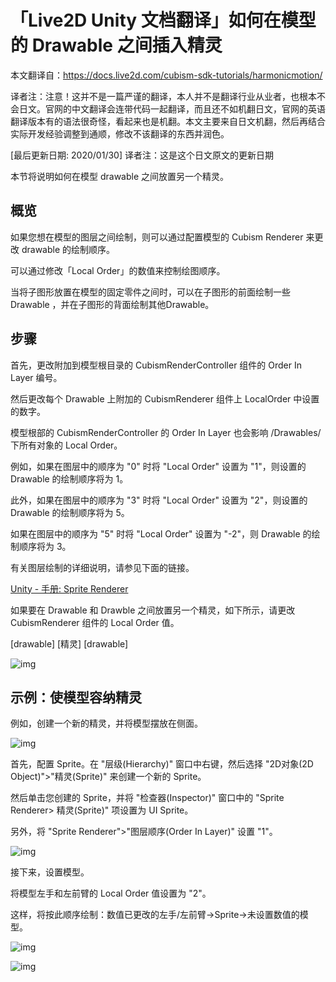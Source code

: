 # 「Live2D Unity 文档翻译」如何在模型的 Drawable 之间插入精灵

本文翻译自：https://docs.live2d.com/cubism-sdk-tutorials/harmonicmotion/

译者注：注意！这并不是一篇严谨的翻译，本人并不是翻译行业从业者，也根本不会日文。官网的中文翻译会连带代码一起翻译，而且还不如机翻日文，官网的英语翻译版本有的语法很奇怪，看起来也是机翻。本文主要来自日文机翻，然后再结合实际开发经验调整到通顺，修改不该翻译的东西并润色。

[最后更新日期: 2020/01/30] 译者注：这是这个日文原文的更新日期	



本节将说明如何在模型 drawable 之间放置另一个精灵。

## 概览

如果您想在模型的图层之间绘制，则可以通过配置模型的 Cubism Renderer 来更改 drawable 的绘制顺序。

可以通过修改「Local Order」的数值来控制绘图顺序。

当将子图形放置在模型的固定零件之间时，可以在子图形的前面绘制一些 Drawable ，并在子图形的背面绘制其他Drawable。

## 步骤

首先，更改附加到模型根目录的 CubismRenderController 组件的 Order In Layer 编号。

然后更改每个 Drawable 上附加的 CubismRenderer 组件上 LocalOrder 中设置的数字。

模型根部的 CubismRenderController 的 Order In Layer 也会影响 /Drawables/ 下所有对象的 Local Order。



例如，如果在图层中的顺序为 "0" 时将 "Local Order" 设置为 "1"，则设置的 Drawable 的绘制顺序将为 1。

此外，如果在图层中的顺序为 "3" 时将 "Local Order" 设置为 "2"，则设置的 Drawable 的绘制顺序将为 5。

如果在图层中的顺序为 "5" 时将 "Local Order" 设置为 "-2"，则 Drawable 的绘制顺序将为 3。

有关图层绘制的详细说明，请参见下面的链接。

[Unity - 手册: Sprite Renderer](https://docs.unity3d.com/Manual/class-SpriteRenderer.html)





如果要在 Drawable 和 Drawble 之间放置另一个精灵，如下所示，请更改 CubismRenderer 组件的 Local Order 值。 

[drawable] [精灵] [drawable]

![img](https://docs.live2d.com/wp-content/uploads/2017/08/2017-08-17_15h45_12.png)

## 示例：使模型容纳精灵

例如，创建一个新的精灵，并将模型摆放在侧面。

![img](https://docs.live2d.com/wp-content/uploads/2017/09/2017-09-07_10h49_39.png)



首先，配置 Sprite。在 "层级(Hierarchy)" 窗口中右键，然后选择 "2D对象(2D Object)">"精灵(Sprite)" 来创建一个新的 Sprite。

然后单击您创建的 Sprite，并将 "检查器(Inspector)" 窗口中的 "Sprite Renderer> 精灵(Sprite)" 项设置为 UI Sprite。

另外，将 "Sprite Renderer">"图层顺序(Order In Layer)" 设置 "1"。

![img](https://docs.live2d.com/wp-content/uploads/2017/08/2017-08-17_17h40_16.png)



接下来，设置模型。

将模型左手和左前臂的 Local Order 值设置为 "2"。

这样，将按此顺序绘制：数值已更改的左手/左前臂→Sprite→未设置数值的模型。

![img](https://docs.live2d.com/wp-content/uploads/2017/08/2017-08-17_17h58_21.png)

![img](https://docs.live2d.com/wp-content/uploads/2017/08/2017-08-17_15h30_55.png)

